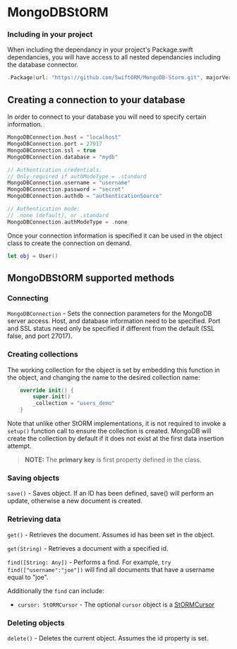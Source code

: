 # MongoDBStORM

### Including in your project

When including the dependancy in your project's Package.swift dependancies, you will have access to all nested dependancies including the database connector.

``` swift
.Package(url: "https://github.com/SwiftORM/MongoDB-Storm.git", majorVersion: 1, minor: 0)
```


## Creating a connection to your database

In order to connect to your database you will need to specify certain information.

``` swift
MongoDBConnection.host = "localhost"
MongoDBConnection.port = 27017
MongoDBConnection.ssl = true
MongoDBConnection.database = "mydb"

// Authentication credentials.
// Only required if authModeType = .standard
MongoDBConnection.username = "username"
MongoDBConnection.password = "secret"
MongoDBConnection.authdb = "authenticationSource"

// Authentication mode: 
// .none (default), or .standard
MongoDBConnection.authModeType = .none
```

Once your connection information is specified it can be used in the object class to create the connection on demand.

``` swift
let obj = User()
```

## MongoDBStORM supported methods

### Connecting

`MongoDBConnection` - Sets the connection parameters for the MongoDB server access. Host, and database information need to be specified. Port and SSL status need only be specified if different from the default (SSL false, and port 27017).

### Creating collections

The working collection for the object is set by embedding this function in the object, and changing the name to the desired collection name:

``` swift
	override init() {
		super.init()
		_collection = "users_demo"
	}
```

Note that unlike other StORM implementations, it is not required to invoke a `setup()` function call to ensure the collection is created. MongoDB will create the collection by default if it does not exist at the first data insertion attempt.

> **NOTE:** The **primary key** is first property defined in the class.

### Saving objects

`save()` - Saves object. If an ID has been defined, save() will perform an update, otherwise a new document is created.

### Retrieving data

`get()` - Retrieves the document. Assumes id has been set in the object.

`get(String)` - Retrieves a document with a specified id.

`find([String: Any])` - Performs a find. For example, `try find(["username":"joe"])` will find all documents that have a username equal to "joe".
		
Additionally the `find` can include:

*  `cursor: StORMCursor` - The optional `cursor` object is a [StORMCursor](https://github.com/PerfectlySoft/PerfectDocs/blob/master/guide/StORM-Cursor.md)

### Deleting objects

`delete()` - Deletes the current object. Assumes the id property is set.


